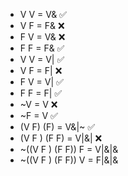 * V V = V&  ✅
* V F = F&  ❌  
* F V = V&  ❌
* F F = F&  ✅  
* V V = V|  ✅ 
* V F = F|  ❌  
* F V = V|  ✅
* F F = F|  ✅
* ~V = V    ❌
* ~F = V    ✅
* (V F) (F) = V&|~  ✅
* (V F ) (F F) = V|&|  ❌ 
* ~((V F ) (F F)) F = V|&|&
* ~((V F ) (F F)) V = F|&|&
